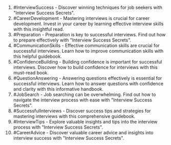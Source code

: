 1. #InterviewSuccess - Discover winning techniques for job seekers with "Interview Success Secrets".
2. #CareerDevelopment - Mastering interviews is crucial for career development. Invest in your career by learning effective interview skills with this insightful read.
3. #Preparation - Preparation is key to successful interviews. Find out how to prepare effectively with "Interview Success Secrets".
4. #CommunicationSkills - Effective communication skills are crucial for successful interviews. Learn how to improve communication skills with this helpful guidebook.
5. #ConfidenceBuilding - Building confidence is important for successful interviews. Discover how to build confidence for interviews with this must-read book.
6. #QuestionAnswering - Answering questions effectively is essential for successful interviews. Learn how to answer questions with confidence and clarity with this informative handbook.
7. #JobSearch - Job searching can be overwhelming. Find out how to navigate the interview process with ease with "Interview Success Secrets".
8. #SuccessfulInterviews - Discover success tips and strategies for mastering interviews with this comprehensive guidebook.
9. #InterviewTips - Explore valuable insights and tips into the interview process with "Interview Success Secrets".
10. #CareerAdvice - Discover valuable career advice and insights into interview success with "Interview Success Secrets".
